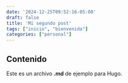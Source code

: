 ```yaml
---
date: '2024-12-25T09:52:16-05:00'
draft: false
title: 'Mi segundo post'
tags: ["inicio", "bienvenida"]
categories: ["personal"]
---
```


## Contenido

Este es un archivo **.md** de ejemplo para Hugo.